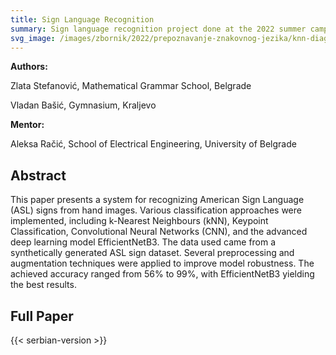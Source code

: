 ```yaml
---
title: Sign Language Recognition
summary: Sign language recognition project done at the 2022 summer camp for experienced participants by Zlata Stefanović and Vladan Bašić.
svg_image: /images/zbornik/2022/prepoznavanje-znakovnog-jezika/knn-diagram.
---
```


**Authors:**

Zlata Stefanović, Mathematical Grammar School, Belgrade

Vladan Bašić, Gymnasium, Kraljevo

**Mentor:**

Aleksa Račić, School of Electrical Engineering, University of Belgrade

## Abstract

This paper presents a system for recognizing American Sign Language (ASL) signs from hand images. Various classification approaches were implemented, including k-Nearest Neighbours (kNN), Keypoint Classification, Convolutional Neural Networks (CNN), and the advanced deep learning model EfficientNetB3. The data used came from a synthetically generated ASL sign dataset. Several preprocessing and augmentation techniques were applied to improve model robustness. The achieved accuracy ranged from 56% to 99%, with EfficientNetB3 yielding the best results. 

## Full Paper

{{< serbian-version >}}
